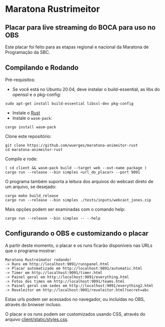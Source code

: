 #  Maratona Rustrimeitor
## Placar para live streaming do BOCA para uso no OBS

Este placar foi feito para as etapas regional e nacional da Maratona de Programação da SBC.

## Compilando e Rodando

Pré-requisitos:

- Se você está no Ubuntu 20.04, deve instalar o build-essential, as libs do openssl e o pkg-config:

```
sudo apt-get install build-essential libssl-dev pkg-config
```

- Instale o [Rust](https://www.rust-lang.org/pt-BR/tools/install)
- Instale o `wasm-pack`:

```
cargo install wasm-pack
```

Clone este repositório:

```
git clone https://github.com/wuerges/maratona-animeitor-rust
cd maratona-animeitor-rust
```

Compile e rode:

```
( cd client && wasm-pack build --target web --out-name package )
cargo run --release --bin simples <url_do_placar> --port 9091
```

O programa também suporta a leitura dos arquivos do webcast direto de um arquivo, se desejado:

```
cargo make build_release
cargo run --release --bin simples ./tests/inputs/webcast_jones.zip
```

Mais opções podem ser examinadas com o comando help:

```
cargo run --release --bin simples -- --help
```


## Configurando o OBS e customizando o placar

A partir deste momento, o placar e os runs ficarão disponíveis nas URLs que o programa mostrar:

```
Maratona Rustreimator rodando!
-> Runs em http://localhost:9091/runspanel.html
-> Placar automatizado em http://localhost:9091/automatic.html
-> Timer em http://localhost:9091/timer.html
-> Painel geral em http://localhost:9091/everything.html
-> Fotos dos times em http://localhost:9091/teams.html
-> Painel geral com sedes em http://localhost:9091/everything2.html
-> Reveleitor em http://localhost:9091/reveleitor.html?secret=abc
```

Estas urls podem ser acessados no navegador, ou incluídas no OBS, através do browser incluso.

O placar e os runs podem ser customizados usando CSS, através do arquivo [client/static/styles.css](client/static/styles.css).
